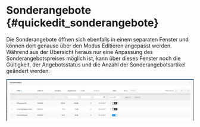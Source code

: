 # Sonderangebote {#quickedit_sonderangebote}

Die Sonderangebote öffnen sich ebenfalls in einem separaten Fenster und können dort genauso über den Modus Editieren angepasst werden. Während aus der Übersicht heraus nur eine Anpassung des Sonderangebotspreises möglich ist, kann über dieses Fenster noch die Gültigkeit, der Angebotsstatus und die Anzahl der Sonderangebotsartikel geändert werden.

![](Bilder/Abb136_Sonderangebote.png "Sonderangebote")



